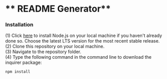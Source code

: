 # ** README Generator**

### **Installation**
(1) Click [here](https://nodejs.org/en/) to install Node.js on your local machine if you haven't already done so. Choose the latest LTS version for the most recent stable release.<br> 
(2) Clone this repository on your local machine.<br>
(3) Navigate to the repository folder.<br>
(4) Type the following command in the command line to download the inquirer package:<br>

    npm install

